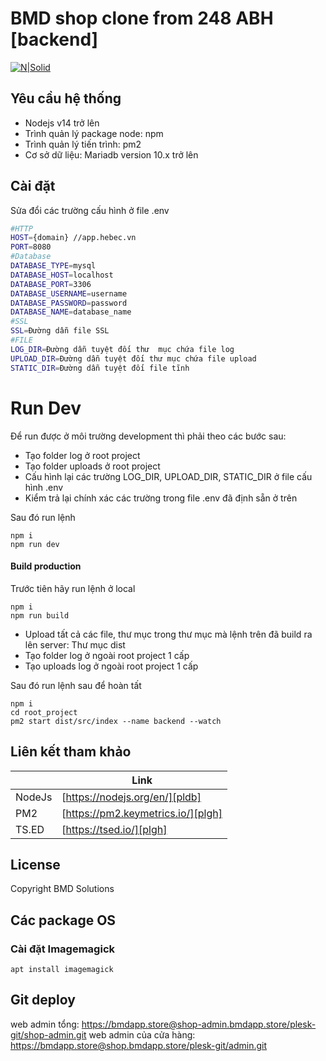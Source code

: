 # BMD shop clone from 248 ABH [backend]

[![N|Solid](https://bmdsolutions.vn/wp-content/uploads/2020/01/bmd_logo.png)](https://nodesource.com/products/nsolid)

## Yêu cầu hệ thống

- Nodejs v14 trở lên
- Trình quản lý package node: npm
- Trình quản lý tiến trình: pm2
- Cơ sở dữ liệu: Mariadb version 10.x trở lên

## Cài đặt

Sửa đổi các trường cấu hình ở file .env

```sh
#HTTP
HOST={domain} //app.hebec.vn
PORT=8080
#Database
DATABASE_TYPE=mysql
DATABASE_HOST=localhost
DATABASE_PORT=3306
DATABASE_USERNAME=username
DATABASE_PASSWORD=password
DATABASE_NAME=database_name
#SSL
SSL=Đường dẫn file SSL
#FILE
LOG_DIR=Đường dẫn tuyệt đối thư  mục chứa file log
UPLOAD_DIR=Đường dẫn tuyệt đối thư mục chứa file upload
STATIC_DIR=Đường dẫn tuyệt đối file tĩnh
```

# Run Dev

Để run được ở môi trường development thì phải theo các bước sau:

- Tạo folder log ở root project
- Tạo folder uploads ở root project
- Cấu hình lại các trường LOG_DIR, UPLOAD_DIR, STATIC_DIR ở file cấu hình .env
- Kiểm trả lại chính xác các trường trong file .env đã định sẵn ở trên

Sau đó run lệnh

```
npm i
npm run dev
```

#### Build production

Trước tiên hãy run lệnh ở local

```
npm i
npm run build
```

- Upload tất cả các file, thư mục trong thư mục mà lệnh trên đã build ra lên server: Thư mục dist
- Tạo folder log ở ngoài root project 1 cấp
- Tạo uploads log ở ngoài root project 1 cấp

Sau đó run lệnh sau để hoàn tất

```
npm i
cd root_project
pm2 start dist/src/index --name backend --watch
```

## Liên kết tham khảo

|        | Link                               |
| ------ | ---------------------------------- |
| NodeJs | [https://nodejs.org/en/][pldb]     |
| PM2    | [https://pm2.keymetrics.io/][plgh] |
| TS.ED  | [https://tsed.io/][plgh]           |

## License

Copyright BMD Solutions

## Các package OS

### Cài đặt Imagemagick

`apt install imagemagick`

## Git deploy

web admin tổng: https://bmdapp.store@shop-admin.bmdapp.store/plesk-git/shop-admin.git
web admin của cửa hàng: https://bmdapp.store@shop.bmdapp.store/plesk-git/admin.git
